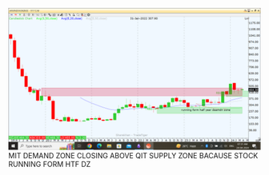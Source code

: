 ![](_attachments/Pasted%20image%2020240424073115.png)
MIT DEMAND ZONE CLOSING ABOVE QIT SUPPLY ZONE BACAUSE STOCK RUNNING FORM HTF DZ